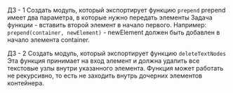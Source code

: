 ДЗ - 1
Создать модуль, который экспортирует функцию `prepend`
prepend имеет два параметра, в которые нужно передать элементы
Задача функции - вставить второй элемент в начало первого. Например:
`prepend(container, newElement)` - newElement должен быть добавлен в начало элемента container.

ДЗ - 2
Создать модуль, который экспортирует функцию `deleteTextNodes`
Эта функция принимает на вход элемент и должна удалить все текстовые узлы внутри указанного элемента.
Функция может работать не рекурсивно, то есть не заходить внутрь дочерних элементов контейнера.
